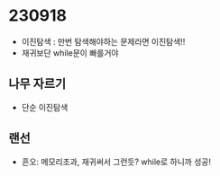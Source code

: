 # 230918
- 이진탐색
: 만번 탐색해야하는 문제라면  이진탐색!!
- 재귀보단 while문이 빠를거야
## 나무 자르기
- 단순 이진탐색
## 랜선
- 흔오: 메모리초과, 재귀써서 그런듯? while로 하니까 성공!